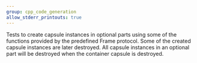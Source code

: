 ```yaml
---
group: cpp_code_generation
allow_stderr_printouts: true
---
```

Tests to create capsule instances in optional parts using some of the functions provided by the predefined Frame protocol. Some of the created capsule instances are later destroyed. All capsule instances in an optional part will be destroyed when the container capsule is destroyed.